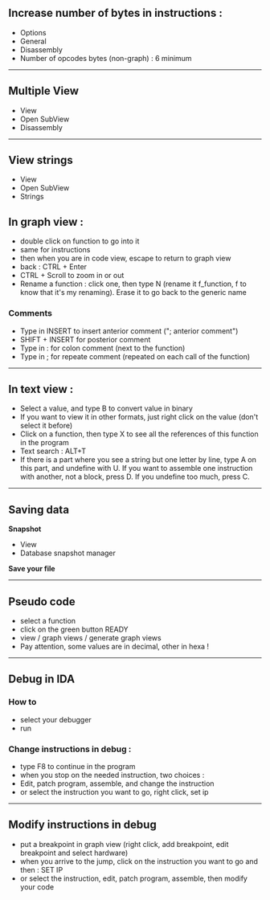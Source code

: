 
## Increase number of bytes in instructions : 

- Options
- General
- Disassembly
- Number of opcodes bytes (non-graph) : 6 minimum

---

## Multiple View

- View
- Open SubView
- Disassembly

---

## View strings 

- View
- Open SubView
- Strings


## In graph view :


- double click on function to go into it
- same for instructions
- then when you are in code view, escape to return to graph view
- back : CTRL + Enter
- CTRL + Scroll to zoom in or out
- Rename a function : click one, then type N (rename it f_function, f to know that it's my renaming). Erase it to go back to the generic name

### Comments

- Type in INSERT to insert anterior comment ("; anterior comment")
- SHIFT + INSERT for posterior comment
- Type in : for colon comment (next to the function)
- Type in ; for repeate comment (repeated on each call of the function) 

---

## In text view :

- Select a value, and type B to convert value in binary
- If you want to view it in other formats, just right click on the value (don't select it before)
- Click on a function, then type X to see all the references of this function in the program
- Text search : ALT+T
- If there is a part where you see a string but one letter by line, type A on this part, and undefine with U. If you want to assemble one instruction with another, not a block, press D. If you undefine too much, press C.

---

## Saving data 

**Snapshot**

- View
- Database snapshot manager

**Save your file**

---

## Pseudo code

- select a function
- click on the green button READY
- view / graph views / generate graph views
- Pay attention, some values are in decimal, other in hexa !


---

## Debug in IDA

### How to

- select your debugger 
- run

### Change instructions in debug :

- type F8 to continue in the program
- when you stop on the needed instruction, two choices :
- Edit, patch program, assemble, and change the instruction
- or select the instruction you want to go, right click, set ip


---

## Modify instructions in debug

- put a breakpoint in graph view (right click, add breakpoint, edit breakpoint and select hardware)
- when you arrive to the jump, click on the instruction you want to go and then : SET IP
- or select the instruction, edit, patch program, assemble, then modify your code

